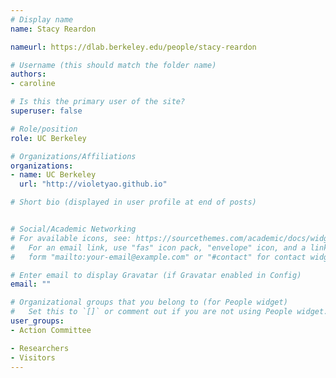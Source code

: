 ```yaml
---
# Display name
name: Stacy Reardon

nameurl: https://dlab.berkeley.edu/people/stacy-reardon

# Username (this should match the folder name)
authors:
- caroline

# Is this the primary user of the site?
superuser: false

# Role/position
role: UC Berkeley

# Organizations/Affiliations
organizations:
- name: UC Berkeley
  url: "http://violetyao.github.io"

# Short bio (displayed in user profile at end of posts)


# Social/Academic Networking
# For available icons, see: https://sourcethemes.com/academic/docs/widgets/#icons
#   For an email link, use "fas" icon pack, "envelope" icon, and a link in the
#   form "mailto:your-email@example.com" or "#contact" for contact widget.

# Enter email to display Gravatar (if Gravatar enabled in Config)
email: ""

# Organizational groups that you belong to (for People widget)
#   Set this to `[]` or comment out if you are not using People widget.  
user_groups:
- Action Committee

- Researchers
- Visitors
---
```

